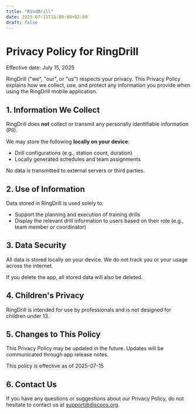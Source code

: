 ```yaml
---
title: "RindDrill"
date: 2025-07-15T15:00:00+02:00
draft: false
---
```


# Privacy Policy for RingDrill

Effective date: July 15, 2025

RingDrill ("we", "our", or "us") respects your privacy. This Privacy Policy explains how we collect, use, and protect any information you provide when using the RingDrill mobile application.

## 1. Information We Collect

RingDrill does **not** collect or transmit any personally identifiable information (PII).

We may store the following **locally on your device**:
- Drill configurations (e.g., station count, duration)
- Locally generated schedules and team assignments

No data is transmitted to external servers or third parties.

## 2. Use of Information

Data stored in RingDrill is used solely to:
- Support the planning and execution of training drills
- Display the relevant drill information to users based on their role (e.g., team member or coordinator)

## 3. Data Security

All data is stored locally on your device. We do not track you or your usage across the internet.

If you delete the app, all stored data will also be deleted.

## 4. Children's Privacy

RingDrill is intended for use by professionals and is not designed for children under 13.

## 5. Changes to This Policy

This Privacy Policy may be updated in the future. Updates will be communicated through app release notes.

This policy is effective as of 2025-07-15

## 6. Contact Us

If you have any questions or suggestions about our Privacy Policy, do not hesitate to contact us at 
support@discoos.org.